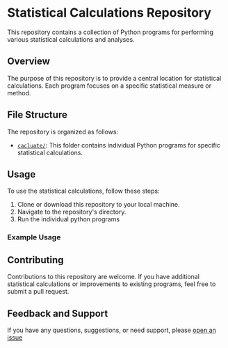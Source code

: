 # Statistical Calculations Repository

This repository contains a collection of Python programs for performing various statistical calculations and analyses.

## Overview

The purpose of this repository is to provide a central location for statistical calculations. Each program focuses on a specific statistical measure or method.

## File Structure

The repository is organized as follows:

- [`cacluate/`](https://github.com/pherogoo/statistics/tree/main/calculate): This folder contains individual Python programs for specific statistical calculations.

## Usage

To use the statistical calculations, follow these steps:

1. Clone or download this repository to your local machine.
2. Navigate to the repository's directory.
3. Run the individual python programs

### Example Usage

## Contributing

Contributions to this repository are welcome. If you have additional statistical calculations or improvements to existing programs, feel free to submit a pull request.

## Feedback and Support

If you have any questions, suggestions, or need support, please [open an issue](https://github.com/pherogoo/statistics/issues)
